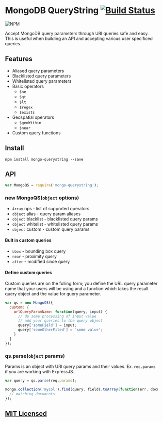 MongoDB QueryString [![Build Status](https://drone.io/github.com/Turistforeningen/node-mongo-querystring/status.png)](https://drone.io/github.com/Turistforeningen/node-mongo-querystring/latest)
=====================

[![NPM](https://nodei.co/npm/mongo-querystring.png?downloads=true)](https://www.npmjs.org/package/mongo-querystring)

Accept MongoDB query parameters through URI queries safe and easy. This is
useful when building an API and accepting various user specificed queries.

## Features

* Aliased query parameters
* Blacklisted query parameters
* Whitelisted query parameters
* Basic operators
  * `$ne`
  * `$gt`
  * `$lt`
  * `$regex`
  * `$exists`
* Geospatial operators
  * `$geoWithin`
  * `$near`
* Custom query functions

## Install

```
npm install mongo-querystring --save
```

## API

```javascript
var MongoQS = require('mongo-querystring');
```

### new MongoQS(`object` options)

* `Array` ops - list of supported operators
* `object` alias - query param aliases
* `object` blacklist - blacklisted query params
* `object` whitelist - whitelisted query params
* `object` custom - custom query params

#### Bult in custom queries

* `bbox` - bounding box query
* `near` - proximity query
* `after` - modified since query

#### Define custom queries

Custom queries are on the folling form; you define the URL query parameter name
that your users will be using and a function which takes the result query object
and the value for query parameter.

```javascript
var qs = new MongoQS({
  custom: {
    urlQueryParamName: function(query, input) {
      // do some processing of input value
      // add your queries to the query object
      query['someField'] = input;
      query['someOtherFiled'] = 'some value';
    }
  }
});
```

### qs.parse(`object` params)

Params is an object with URI query params and their values. Ex. `req.params`
if you are working with ExpressJS.

```javascript
var query = qs.parse(req.params);

mongo.collection('mycol').find(query, field).toArray(function(err, documents) {
  // matching documents
});
```

## [MIT Licensed](https://raw.githubusercontent.com/Turistforeningen/node-mongo-querystring/master/LICENSE)

